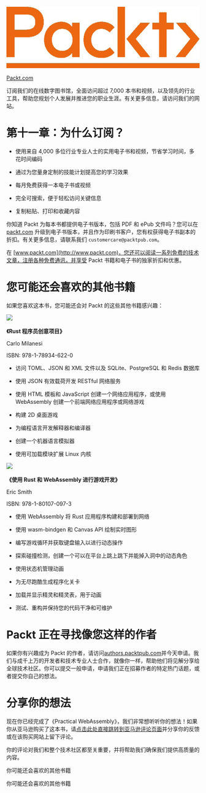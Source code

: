 ![](img/Image87361.jpg)

[Packt.com](http://Packt.com)

订阅我们的在线数字图书馆，全面访问超过 7,000 本书和视频，以及领先的行业工具，帮助您规划个人发展并推进您的职业生涯。有关更多信息，请访问我们的网站。

# 第十一章：为什么订阅？

+   使用来自 4,000 多位行业专业人士的实用电子书和视频，节省学习时间，多花时间编码

+   通过为您量身定制的技能计划提高您的学习效果

+   每月免费获得一本电子书或视频

+   完全可搜索，便于轻松访问关键信息

+   复制粘贴、打印和收藏内容

你知道 Packt 为每本书都提供电子书版本，包括 PDF 和 ePub 文件吗？您可以在 [packt.com](http://packt.com) 升级到电子书版本，并且作为印刷书客户，您有权获得电子书副本的折扣。有关更多信息，请联系我们 `customercare@packtpub.com`。

在 [www.packt.com](http://www.packt.com)，您还可以阅读一系列免费的技术文章，注册各种免费通讯，并享受 Packt 书籍和电子书的独家折扣和优惠。

# 您可能还会喜欢的其他书籍

如果您喜欢这本书，您可能还会对 Packt 的这些其他书籍感兴趣：

![](https://www.packtpub.com/product/creative-projects-for-rust-programmers/9781789346220)

**《Rust 程序员创意项目》**

Carlo Milanesi

ISBN: 978-1-78934-622-0

+   访问 TOML、JSON 和 XML 文件以及 SQLite、PostgreSQL 和 Redis 数据库

+   使用 JSON 有效载荷开发 RESTful 网络服务

+   使用 HTML 模板和 JavaScript 创建一个网络应用程序，或使用 WebAssembly 创建一个前端网络应用程序或网络游戏

+   构建 2D 桌面游戏

+   为编程语言开发解释器和编译器

+   创建一个机器语言模拟器

+   使用可加载模块扩展 Linux 内核

![](https://www.packtpub.com/product/game-development-with-rust-and-webassembly/9781801070973)

**《使用 Rust 和 WebAssembly 进行游戏开发》**

Eric Smith

ISBN: 978-1-80107-097-3

+   使用 WebAssembly 将 Rust 应用程序构建和部署到网络

+   使用 wasm-bindgen 和 Canvas API 绘制实时图形

+   编写游戏循环并获取键盘输入以进行动态操作

+   探索碰撞检测，创建一个可以在平台上跳上跳下并能掉入洞中的动态角色

+   使用状态机管理动画

+   为无尽跑酷生成程序化关卡

+   加载并显示精灵和精灵表，用于动画

+   测试、重构并保持您的代码干净和可维护

# Packt 正在寻找像您这样的作者

如果你有兴趣成为 Packt 的作者，请访问[authors.packtpub.com](http://authors.packtpub.com)并今天申请。我们与成千上万的开发者和技术专业人士合作，就像你一样，帮助他们将见解分享给全球技术社区。你可以提交一般申请，申请我们正在招募作者的特定热门话题，或者提交你自己的想法。

# 分享你的想法

现在你已经完成了《Practical WebAssembly》，我们非常想听听你的想法！如果你从亚马逊购买了这本书，请[点击此处直接跳转到亚马逊评论页面](https://packt.link/r/1838828001)并分享你的反馈或在该购买网站上留下评论。

你的评论对我们和整个技术社区都至关重要，并将帮助我们确保我们提供高质量的内容。

你可能还会喜欢的其他书籍

你可能还会喜欢的其他书籍
